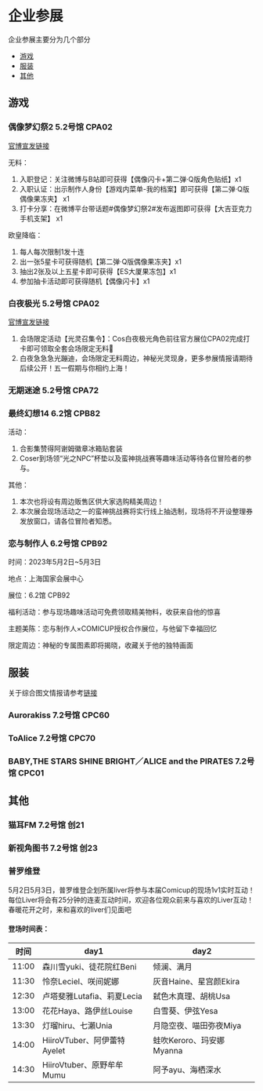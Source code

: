 # 企业参展

企业参展主要分为几个部分

* [游戏](#游戏)
* [服装](#服装)
* [其他](#其他)

## 游戏

### 偶像梦幻祭2 5.2号馆 CPA02

[官博宣发链接](https://weibo.com/7339351819/MBkHcBIKJ#repost)

无料：

1. 入职登记：关注微博与B站即可获得【偶像闪卡+第二弹·Q版角色贴纸】x1
2. 入职认证：出示制作人身份【游戏内菜单-我的档案】即可获得【第二弹·Q版偶像果冻夹】 x1
3. 打卡分享：在微博平台带话题#偶像梦幻祭2#发布返图即可获得【大吉亚克力手机支架】 x1

欧皇降临：

1. 每人每次限制1发十连
2. 出一张5星卡可获得随机【第二弹·Q版偶像果冻夹】x1
3. 抽出2张及以上五星卡即可获得【ES大厦果冻包】x1
4. 参加抽卡活动即可获得随机【偶像闪卡】x1

### 白夜极光 5.2号馆 CPA02

[官博宣发链接](https://weibo.com/7441520761/MBXYCeimI#repost)

1. 会场限定活动【光灵召集令】：Cos白夜极光角色前往官方展位CPA02完成打卡即可领取全套会场限定无料🎁
2. 白夜急急急光蹦迪，会场限定无料周边，神秘光灵现身，更多参展情报请期待后续公开！五一假期与你相约上海！

### 无期迷途 5.2号馆 CPA72

### 最终幻想14 6.2馆 CPB82

活动：

1. 合影集赞得阿谢姆徽章冰箱贴套装
2. Coser到场领“光之NPC”杯垫以及蛮神挑战赛等趣味活动等待各位冒险者的参与。

其他：

1. 本次也将设有周边贩售区供大家选购精美周边！
2. 本次展会现场活动之一的蛮神挑战赛将实行线上抽选制，现场将不开设整理券发放窗口，请各位冒险者知悉。

### 恋与制作人 6.2号馆 CPB92

时间：2023年5月2日~5月3日

地点：上海国家会展中心

展位：6.2馆 CPB92

福利活动：参与现场趣味活动可免费领取精美物料，收获来自他的惊喜

主题美陈：恋与制作人×COMICUP授权合作展位，与他留下幸福回忆

限定周边：神秘的专属图素即将揭晓，收藏关于他的独特画面

## 服装

关于综合图文情报请参考[链接](https://weibo.com/ttarticle/p/show?id=2309404891632792371788)

### Aurorakiss 7.2号馆 CPC60

### ToAlice 7.2号馆 CPC70

### BABY,THE STARS SHINE BRIGHT／ALICE and the PIRATES  7.2号馆 CPC01

## 其他

### 猫耳FM 7.2号馆 创21

### 新视角图书 7.2号馆 创23

### 普罗维登

5月2日5月3日，普罗维登企划所属liver将参与本届Comicup的现场1v1实时互动！
每位Liver将会有25分钟的连麦互动时间，欢迎各位观众前来与喜欢的Liver互动！
春暖花开之时，来和喜欢的liver们见面吧

#### 登场时间表：

| 时间  | day1                        | day2                     |
| ----- | --------------------------- | ------------------------ |
| 11:00 | 森川雪yuki、徒花院红Beni    | 倾澜、满月               |
| 11:30 | 怜奈Leciel、咲间妮娜        | 灰音Haine、星宫颜Ekira   |
| 12:30 | 卢塔斐雅Lutafia、莉夏Lecia  | 弑色木真理、胡桃Usa      |
| 13:00 | 花花Haya、路伊丝Louise      | 白雪葵、伊弦Yesa         |
| 13:30 | 灯瑠hiru、七瀨Unia          | 月隐空夜、喵田弥夜Miya   |
| 14:00 | HiiroVTuber、阿伊蕾特Ayelet | 蛙吹Keroro、玛安娜Myanna |
| 14:30 | HiiroVtuber、原野牟牟Mumu   | 阿予ayu、海栖深水        |
